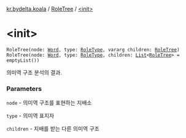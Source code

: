 [kr.bydelta.koala](../index.md) / [RoleTree](index.md) / [&lt;init&gt;](./-init-.md)

# &lt;init&gt;

`RoleTree(node: `[`Word`](../-word/index.md)`, type: `[`RoleType`](../-role-type/index.md)`, vararg children: `[`RoleTree`](index.md)`)`
`RoleTree(node: `[`Word`](../-word/index.md)`, type: `[`RoleType`](../-role-type/index.md)`, children: `[`List`](https://kotlinlang.org/api/latest/jvm/stdlib/kotlin.collections/-list/index.html)`<`[`RoleTree`](index.md)`> = emptyList())`

의미역 구조 분석의 결과.

### Parameters

`node` - 의미역 구조를 표현하는 지배소

`type` - 의미역 표지자

`children` - 지배를 받는 다른 의미역 구조